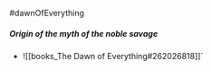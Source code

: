 #dawnOfEverything
##### Origin of the myth of the noble savage

- ![[books_The Dawn of Everything#262026818]]`